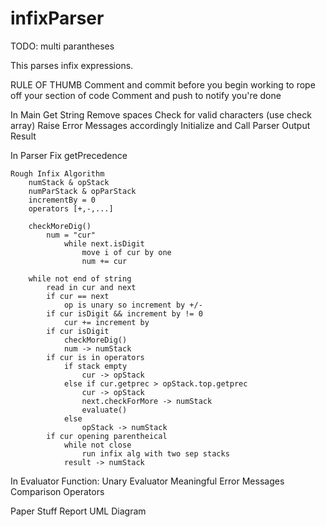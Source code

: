 # infixParser


TODO:
multi parantheses

This parses infix expressions.

RULE OF THUMB
	Comment and commit before you begin working to rope off your section of code
	Comment and push to notify you're done 

In Main
	Get String
	Remove spaces Check for valid characters (use check array)
	Raise Error Messages accordingly
	Initialize and Call Parser
	Output Result

In Parser
	Fix getPrecedence
	
	Rough Infix Algorithm
		numStack & opStack
		numParStack & opParStack
		incrementBy = 0
		operators [+,-,...]

		checkMoreDig()
			num = "cur"
				while next.isDigit
					move i of cur by one
					num += cur

		while not end of string
			read in cur and next
			if cur == next
				op is unary so increment by +/-
			if cur isDigit && increment by != 0
				cur += increment by
			if cur isDigit
				checkMoreDig()
				num -> numStack
			if cur is in operators
				if stack empty
					cur -> opStack
				else if cur.getprec > opStack.top.getprec
					cur -> opStack
					next.checkForMore -> numStack
					evaluate()
				else
					opStack -> numStack
			if cur opening parentheical
				while not close
					run infix alg with two sep stacks
				result -> numStack


In Evaluator Function:
	Unary Evaluator
	Meaningful Error Messages
	Comparison Operators

Paper Stuff
	Report
	UML Diagram